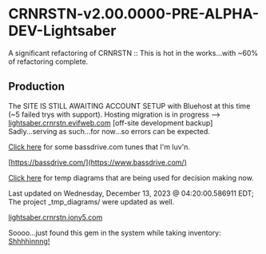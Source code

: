 # CRNRSTN-v2.00.0000-PRE-ALPHA-DEV-Lightsaber
A significant refactoring of CRNRSTN :: This is hot in the works...with ~60% of refactoring complete.



## Production

The SITE IS STILL AWAITING ACCOUNT SETUP with Bluehost at this time (~5 failed trys with support). Hosting migration is in progress --> [lightsaber.crnrstn.evifweb.com](http://lightsaber.crnrstn.evifweb.com/) [off-site development backup] Sadly...serving as such...for now...so errors can be expected. 

[Click here](https://lightsaber.crnrstn.jony5.com/_tmp_diagrams/bassdrive_dirty_shit/) for some bassdrive.com tunes that I'm luv'n.

[https://bassdrive.com/](https://www.bassdrive.com/)

[Click here](https://lightsaber.crnrstn.jony5.com/_tmp_diagrams/) for temp diagrams that are being used for decision making now.

Last updated on Wednesday, December 13, 2023 @ 04:20:00.586911 EDT; The project _tmp_diagrams/ were updated as well.

[lightsaber.crnrstn.jony5.com](http://lightsaber.crnrstn.jony5.com/)


Soooo...just found this gem in the system while taking inventory:
[Shhhhinnng!](https://lightsaber.crnrstn.jony5.com/_crnrstn/ui/js/_lib/frameworks/script.aculo.us/1.9.0/test/functional/sword.mp3)
